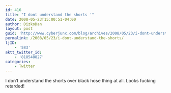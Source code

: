 ```yaml
---
id: 416
title: "I dont understand the shorts '"
date: 2008-05-23T15:00:51-04:00
author: DizkoDan
layout: post
guid: 'http://www.cyberjunx.com/blog/archives/2008/05/23/i-dont-understand-the-shorts/'
permalink: /2008/05/23/i-dont-understand-the-shorts/
ljID:
    - '583'
aktt_twitter_id:
    - '818548827'
categories:
    - Twitter
---
```


I don’t understand the shorts over black hose thing at all. Looks fucking retarded!